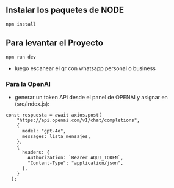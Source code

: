 ## Instalar los paquetes de NODE
```
npm install
```
## Para levantar el Proyecto
```
npm run dev
```
- luego escanear el qr con whatsapp personal o business

### Para la OpenAI
- generar un token APi desde el panel de OPENAI y asignar en (src/index.js):
```
const respuesta = await axios.post(
    "https://api.openai.com/v1/chat/completions",
    {
      model: "gpt-4o",
      messages: lista_mensajes,
    },
    {
      headers: {
        Authorization: `Bearer AQUI_TOKEN`,
        "Content-Type": "application/json",
      },
    }
  );
```

